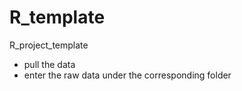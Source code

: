 # R_template
R_project_template

- pull the data
- enter the raw data under the corresponding folder
